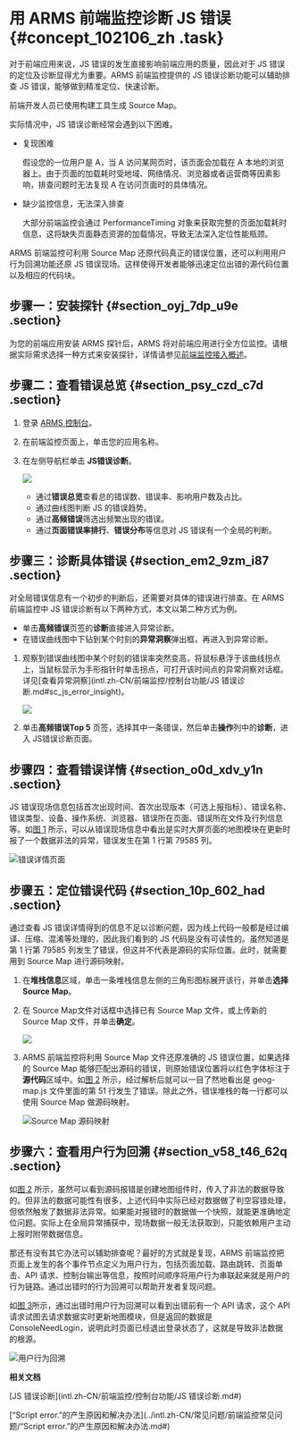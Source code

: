 # 用 ARMS 前端监控诊断 JS 错误 {#concept_102106_zh .task}

对于前端应用来说，JS 错误的发生直接影响前端应用的质量，因此对于 JS 错误的定位及诊断显得尤为重要。ARMS 前端监控提供的 JS 错误诊断功能可以辅助排查 JS 错误，能够做到精准定位、快速诊断。

前端开发人员已使用构建工具生成 Source Map。

实际情况中，JS 错误诊断经常会遇到以下困难。

-   复现困难

    假设您的一位用户是 A，当 A 访问某网页时，该页面会加载在 A 本地的浏览器上。由于页面的加载耗时受地域、网络情况、浏览器或者运营商等因素影响，排查问题时无法复现 A 在访问页面时的具体情况。

-   缺少监控信息，无法深入排查

    大部分前端监控会通过 PerformanceTiming 对象来获取完整的页面加载耗时信息，这将缺失页面静态资源的加载情况，导致无法深入定位性能瓶颈。


ARMS 前端监控可利用 Source Map 还原代码真正的错误位置，还可以利用用户行为回溯功能还原 JS 错误现场。这样使得开发者能够迅速定位出错的源代码位置以及相应的代码块。

## 步骤一：安装探针 {#section_oyj_7dp_u9e .section}

为您的前端应用安装 ARMS 探针后，ARMS 将对前端应用进行全方位监控。请根据实际需求选择一种方式来安装探针，详情请参见[前端监控接入概述](intl.zh-CN/前端监控/开始使用前端监控/前端监控接入概述.md#)。

## 步骤二：查看错误总览 {#section_psy_czd_c7d .section}

1.  登录 [ARMS 控制台](https://arms-ap-southeast-1.console.aliyun.com/#/home)。
2.  在前端监控页面上，单击您的应用名称。
3.  在左侧导航栏单击 **JS错误诊断**。 

    ![](http://static-aliyun-doc.oss-cn-hangzhou.aliyuncs.com/assets/img/152284/156885826460924_zh-CN.png)

    -   通过**错误总览**查看总的错误数、错误率、影响用户数及占比。
    -   通过曲线图判断 JS 的错误趋势。
    -   通过**高频错误**筛选出频繁出现的错误。
    -   通过**页面错误率排行**、**错误分布**等信息对 JS 错误有一个全局的判断。

## 步骤三：诊断具体错误 {#section_em2_9zm_i87 .section}

对全局错误信息有一个初步的判断后，还需要对具体的错误进行排查。在 ARMS 前端监控中 JS 错误诊断有以下两种方式，本文以第二种方式为例。

-   单击**高频错误**页签的**诊断**直接进入异常诊断。
-   在错误曲线图中下钻到某个时刻的**异常洞察**弹出框，再进入到异常诊断。

1.  观察到错误曲线图中某个时刻的错误率突然变高，将鼠标悬浮于该曲线拐点上，当鼠标显示为手形指针时单击拐点，可打开该时间点的异常洞察对话框。详见[查看异常洞察](intl.zh-CN/前端监控/控制台功能/JS 错误诊断.md#sc_js_error_insight)。 

    ![](http://static-aliyun-doc.oss-cn-hangzhou.aliyuncs.com/assets/img/152284/156885826460925_zh-CN.png)

2.  单击**高频错误Top 5** 页签，选择其中一条错误，然后单击**操作**列中的**诊断**，进入 JS错误诊断页面。

## 步骤四：查看错误详情 {#section_o0d_xdv_y1n .section}

JS 错误现场信息包括首次出现时间、首次出现版本（可选上报指标）、错误名称、错误类型、设备、操作系统、浏览器、错误所在页面、错误所在文件及行列信息等。如[图 1](#fig_2hx_7ul_nvx) 所示，可以从错误现场信息中看出是实时大屏页面的地图模块在更新时报了一个数据非法的异常，错误发生在第 1 行第 79585 列。

![](images/60929_zh-CN.png "错误详情页面")

## 步骤五：定位错误代码 {#section_10p_602_had .section}

通过查看 JS 错误详情得到的信息不足以诊断问题，因为线上代码一般都是经过编译、压缩、混淆等处理的，因此我们看到的 JS 代码是没有可读性的。虽然知道是第 1 行第 79585 列发生了错误，但这并不代表是源码的实际位置。此时，就需要用到 Source Map 进行源码映射。

1.  在**堆栈信息**区域，单击一条堆栈信息左侧的三角形图标展开该行，并单击**选择 Source Map**。
2.  在 Source Map文件对话框中选择已有 Source Map 文件，或上传新的 Source Map 文件，并单击**确定**。 

    ![](http://static-aliyun-doc.oss-cn-hangzhou.aliyuncs.com/assets/img/152284/156885826460932_zh-CN.png)

3.  ARMS 前端监控将利用 Source Map 文件还原准确的 JS 错误位置，如果选择的 Source Map 能够匹配出源码的错误，则原始错误位置将以红色字体标注于**源代码**区域中。如[图 2](#fig_5ax_bqw_ui0) 所示，经过解析后就可以一目了然地看出是 geog-map.js 文件里面的第 51 行发生了错误。除此之外，错误堆栈的每一行都可以使用 Source Map 做源码映射。 

    ![](images/60935_zh-CN.png "Source Map 源码映射")


## 步骤六：查看用户行为回溯 {#section_v58_t46_62q .section}

如[图 2](#fig_5ax_bqw_ui0) 所示，虽然可以看到源码报错是创建地图组件时，传入了非法的数据导致的。但非法的数据可能性有很多，上述代码中实际已经对数据做了判空容错处理，但依然触发了数据非法异常。如果能对报错时的数据做一个快照，就能更准确地定位问题。实际上在全局异常捕获中，现场数据一般无法获取到，只能依赖用户主动上报时附带数据信息。

那还有没有其它办法可以辅助排查呢？最好的方式就是复现，ARMS 前端监控把页面上发生的各个事件节点定义为用户行为，包括页面加载、路由跳转、页面单击、API 请求、控制台输出等信息，按照时间顺序将用户行为串联起来就是用户的行为链路。通过出错时的行为回溯可以帮助开发者复现问题。

如[图 3](#fig_jkr_1e8_zea)所示，通过出错时用户行为回溯可以看到出错前有一个 API 请求，这个 API 请求试图去请求数据实时更新地图模块，但是返回的数据是 ConsoleNeedLogin，说明此时页面已经退出登录状态了，这就是导致非法数据的根源。

![](images/60700_zh-CN.png "用户行为回溯")

**相关文档**  


[JS 错误诊断](intl.zh-CN/前端监控/控制台功能/JS 错误诊断.md#)

[“Script error.”的产生原因和解决办法](../intl.zh-CN/常见问题/前端监控常见问题/“Script error.”的产生原因和解决办法.md#)

